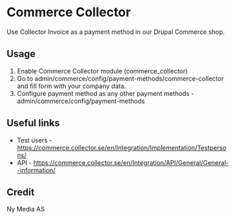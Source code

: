 # Commerce Collector

Use Collector Invoice as a payment method in our Drupal Commerce shop.

## Usage

1. Enable Commerce Collector module (commerce_collector)
1. Go to admin/commerce/config/payment-methods/commerce-collector and fill form with your company data.
1. Configure payment method as any other payment methods - admin/commerce/config/payment-methods

## Useful links

* Test users - https://commerce.collector.se/en/Integration/Implementation/Testpersons/
* API - https://commerce.collector.se/en/Integration/API/General/General--information/

## Credit
Ny Media AS
